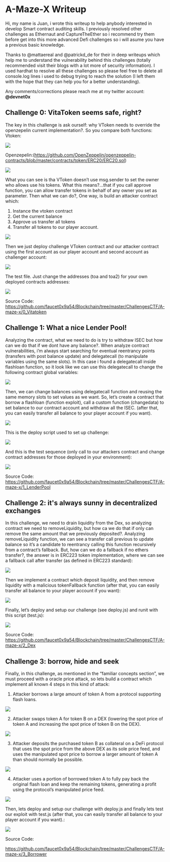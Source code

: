 # A-Maze-X Writeup #

Hi, my name is Juan,  i wrote this writeup to help anybody interested in develop Smart contract auditing skills. I previously resolved other challenges as Ethernaut and CaptureTheEther so i recommend try them before get into this more advanced Defi challenges so i will asume you have a previous basic knowledge.

Thanks to @mattaereal and @patrickd_de for their in deep writeups which help me to understand the vulnerability behind this challenges (totally recommended visit their blogs with a lot more of security information).
I used hardhat to resolve all these challenges so please feel free to delete all console.log lines i used to debug trying to reach the solution (I left them with the hope that they can help you for a better understanding).

Any comments/corrections please reach me at my twitter account: **@devnet0x**

## Challenge 0: VitaToken seems safe, right? ##
The key in this challenge is ask ourself: why VToken needs to override the openzepelin current implementation?. So you compare both functions:
Vtoken:

![](./img/01.png)

Openzepelin:(https://github.com/OpenZeppelin/openzeppelin-contracts/blob/master/contracts/token/ERC20/ERC20.sol)

![](./img/02.png)

What you can see is tha VToken doesn’t use msg.sender to set the owner who allows use his tokens. What this means?...that if you call approve function, you can allow transfer tokens in behalf of any owner you set as parameter.
Then what we can do?, One way, is build an attacker contract which:

1. Instance the vtoken contract
2. Get the current balance
3. Approve us transfer all tokens
4. Transfer all tokens to our player account.  

![](./img/03.png)

Then we just deploy challenge VToken contract and our attacker contract using the first account as our player account and second account as challenger account:

![](./img/04.png)

The test file. Just change the addresses (toa and toa2) for your own deployed contracts addresses:

![](./img/05.png)

Source Code:
https://github.com/faucet0x9a54/Blockchain/tree/master/ChallengesCTF/A-maze-x/0_Vitatoken


##  Challenge 1: What a nice Lender Pool! ##
Analyzing the contract, what we need to do is try to withdraw ISEC but how can we do that if we dont have any balance?.
When analyze contract vulnerabilities, i’m always start searching for eventual reentrancy points (transfers with post balance update) and delegatecall (to manipulate variables using the same slots). In this case i found a delegatecall inside flashloan function, so it look like we can use this delegatecall to change the following contract global variables:

![](./img/06.png)

Then, we can change balances using delegatecall function and reusing the same memory slots to set values as we want.
So, let’s create a contract that borrow a flashloan (function exploit), call a custom function (changedata) to set balance to our contract account and withdraw all the ISEC. (after that, you can easily transfer all balance to your player account if you want).

![](./img/07.png)

This is the deploy script used to set up challenge:

![](./img/08.png)

And this is the test sequence (only call to our attackers contract and change contract addresses for those deployed in your environment):

![](./img/09.png)

Source Code:
https://github.com/faucet0x9a54/Blockchain/tree/master/ChallengesCTF/A-maze-x/1_LenderPool

## Challenge 2: it's always sunny in decentralized exchanges ##
In this challenge, we need to drain liquidity from the Dex, so analyzing contract we need to removeLiquidity, but how ca we do that if only can remove the same amount that we previously deposited?.
Analyzing removeLiquidity function, we can see a transfer call previous to update balance so it’s a candidate to reentrancy calling this function recursively from a contract’s fallback. But, how can we do a fallback if no ethers transfer?, the answer is in ERC223 token implementation, where we can see a fallback call after transfer (as defined in ERC223 standard):

![](./img/10.png)

Then we implement a contract which deposit liquidity, and then remove liquidity with a malicious tokenFallback function (after that, you can easily transfer all balance to your player account if you want):

![](./img/11.png)

Finally, let’s deploy and setup our challenge (see deploy.js) and runit with this script (test.js):

![](./img/12.png)

Source Code:
https://github.com/faucet0x9a54/Blockchain/tree/master/ChallengesCTF/A-maze-x/2_Dex


## Challenge 3: borrow, hide and seek ##
Finally, in this challenge, as mentioned in the “familiar concepts section”, we must proceed with a oracle price attack, so lets build a contract which implement all known 4 steps in this kind of attack:

1. Attacker borrows a large amount of token A from a protocol supporting flash loans.

![](./img/13.png)

2. Attacker swaps token A for token B on a DEX (lowering the spot price of token A and increasing the spot price of token B on the DEX).

![](./img/14.png)

3. Attacker deposits the purchased token B as collateral on a DeFi protocol that uses the spot price from the above DEX as its sole price feed, and uses the manipulated spot price to borrow a larger amount of token A than should normally be possible.

![](./img/15.png)

4. Attacker uses a portion of borrowed token A to fully pay back the original flash loan and keep the remaining tokens, generating a profit using the protocol’s manipulated price feed.

![](./img/16.png)

Then, lets deploy and setup our challenge with deploy.js and finally lets test our exploit with test.js (after that, you can easily transfer all balance to your player account if you want).:

![](./img/17.png)

Source Code:

https://github.com/faucet0x9a54/Blockchain/tree/master/ChallengesCTF/A-maze-x/3_Borrower
